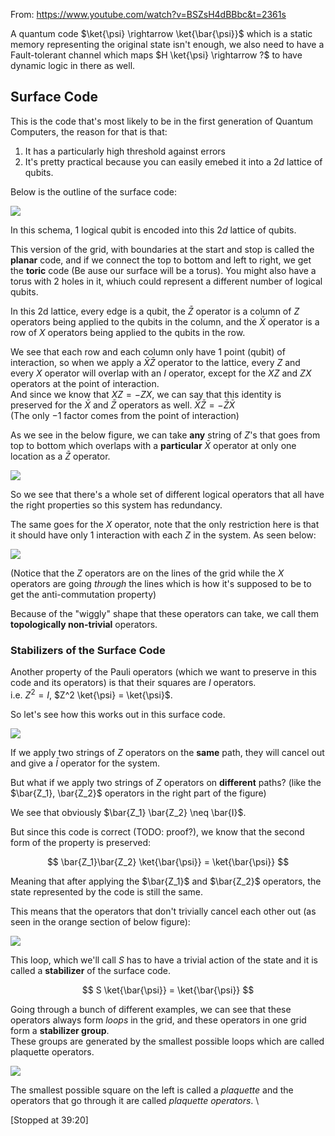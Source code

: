 From: https://www.youtube.com/watch?v=BSZsH4dBBbc&t=2361s

A quantum code $\ket{\psi} \rightarrow \ket{\bar{\psi}}$ which is a static memory representing the original state isn't enough, we also need to have a Fault-tolerant channel which maps $H \ket{\psi} \rightarrow ?$ to have dynamic logic in there as well.

## Surface Code

This is the code that's most likely to be in the first generation of Quantum Computers, the reason for that is that:
1. It has a particularly high threshold against errors
2. It's pretty practical because you can easily emebed it into a $2d$ lattice of qubits. 

Below is the outline of the surface code:

![](.graphics/2023-01-26-16-03-26.png)

In this schema, $1$ logical qubit is encoded into this $2d$ lattice of qubits.

This version of the grid, with boundaries at the start and stop is called the __planar__ code, and if we connect the top to bottom and left to right, we get the __toric__ code (Be ause our surface will be a torus). You might also have a torus with $2$ holes in it, whiuch could represent a different number of logical qubits.

In this $2$d lattice, every edge is a qubit, the $\bar{Z}$ operator is a column of $Z$ operators being applied to the qubits in the column, and the $\bar{X}$ operator is a row of $X$ operators being applied to the qubits in the row.

We see that each row and each column only have $1$ point (qubit) of interaction, so when we apply a $\bar{X} \bar{Z}$ operator to the lattice, every $Z$ and every $X$ operator will overlap with an $I$ operator, except for the $XZ$ and $ZX$ operators at the point of interaction. \
And since we know that $XZ = -ZX$, we can say that this identity is preserved for the $\bar{X}$ and $\bar{Z}$ operators as well. $\bar{X}\bar{Z} = - \bar{Z}\bar{X}$ \
(The only $-1$ factor comes from the point of interaction)

As we see in the below figure, we can take __any__ string of $Z$'s that goes from top to bottom which overlaps with a __particular__ $\bar{X}$ operator at only one location as a $\bar{Z}$ operator. 

![](.graphics/2023-01-26-16-16-57.png)

So we see that there's a whole set of different logical operators that all have the right properties so this system has redundancy. 

The same goes for the $X$ operator, note that the only restriction here is that it should have only $1$ interaction with each $Z$ in the system. As seen below: 

![](.graphics/2023-01-26-16-18-57.png)

(Notice that the $Z$ operators are on the lines of the grid while the $X$ operators are going _through_ the lines which is how it's supposed to be to get the anti-commutation property)

Because of the "wiggly" shape that these operators can take, we call them __topologically non-trivial__ operators.

### Stabilizers of the Surface Code

Another property of the Pauli operators (which we want to preserve in this code and its operators) is that their squares are $I$ operators. \
i.e. $Z^2 = I$, $Z^2 \ket{\psi} = \ket{\psi}$.

So let's see how this works out in this surface code.

![](.graphics/2023-01-26-16-57-58.png)

If we apply two strings of $Z$ operators on the __same__ path, they will cancel out and give a $\bar{I}$ operator for the system.

But what if we apply two strings of $Z$ operators on __different__ paths? (like the $\bar{Z_1}, \bar{Z_2}$ operators in the right part of the figure)

We see that obviously $\bar{Z_1} \bar{Z_2} \neq \bar{I}$.

But since this code is correct (TODO: proof?), we know that the second form of the property is preserved:

$$
\bar{Z_1}\bar{Z_2} \ket{\bar{\psi}} = \ket{\bar{\psi}}
$$

Meaning that after applying the $\bar{Z_1}$ and $\bar{Z_2}$ operators, the state represented by the code is still the same.

This means that the operators that don't trivially cancel each other out (as seen in the orange section of below figure):

![](.graphics/2023-01-26-17-02-23.png)

This loop, which we'll call $S$ has to have a trivial action of the state and it is called a __stabilizer__ of the surface code.

$$
S \ket{\bar{\psi}} = \ket{\bar{\psi}}
$$

Going through a bunch of different examples, we can see that these operators always form _loops_ in the grid, and these operators in one grid form a __stabilizer group__. \
These groups are generated by the smallest possible loops which are called plaquette operators. 

![](.graphics/2023-01-26-17-05-23.png)

The smallest possible square on the left is called a _plaquette_ and the operators that go through it are called _plaquette operators_. \

[Stopped at 39:20]